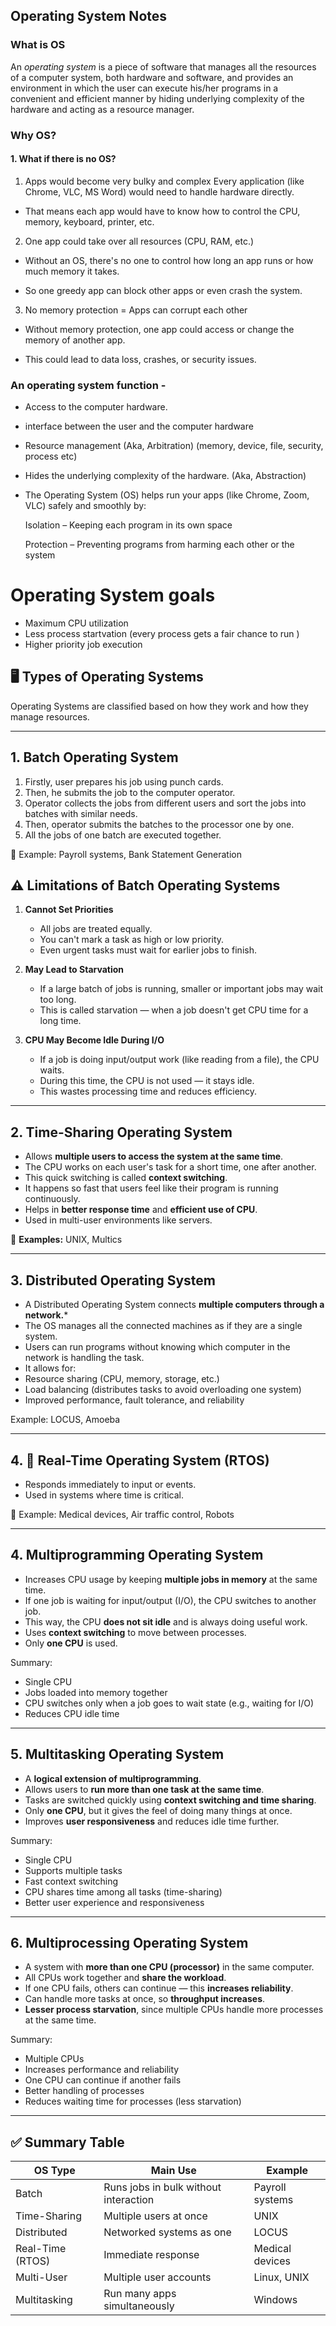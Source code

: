 ## Operating System Notes

###  What is OS
An *operating system* is a piece of software that manages all the resources of a computer system, both hardware and software, and provides an environment in which the user can execute his/her programs in a convenient and efficient manner by hiding underlying complexity of the hardware and acting as a resource manager.

### Why OS?
#### 1. What if there is no OS? 

1.  Apps would become very bulky and complex 
Every application (like Chrome, VLC, MS Word) would need to handle hardware directly.

- That means each app would have to know how to control the CPU, memory, keyboard, printer, etc.

2. One app could take over all resources (CPU, RAM, etc.)

- Without an OS, there's no one to control how long an app runs or how much memory it takes.

- So one greedy app can block other apps or even crash the system.

3.  No memory protection = Apps can corrupt each other
- Without memory protection, one app could access or change the memory of another app.

- This could lead to data loss, crashes, or security issues.

### An operating system function -
- Access to the computer hardware.
- interface between the user and the computer hardware
- Resource management (Aka, Arbitration) (memory, device, file, security, process etc)
- Hides the underlying complexity of the hardware. (Aka, Abstraction)
- The Operating System (OS) helps run your apps (like Chrome, Zoom, VLC) safely and smoothly by:

  Isolation – Keeping each program in its own space

    Protection – Preventing programs from harming each other or the system


# Operating System goals
- Maximum CPU utilization
- Less process startvation (every process gets a fair chance to run )
- Higher priority job execution

## 🖥️ Types of Operating Systems

Operating Systems are classified based on how they work and how they manage resources.

---

## 1.  Batch Operating System

1. Firstly, user prepares his job using punch cards.
2. Then, he submits the job to the computer operator.
3. Operator collects the jobs from different users and sort the jobs into batches with
similar needs.
4. Then, operator submits the batches to the processor one by one.
5. All the jobs of one batch are executed together.

📌 Example: Payroll systems, Bank Statement Generation

## ⚠️ Limitations of Batch Operating Systems 

1. **Cannot Set Priorities**
   - All jobs are treated equally.
   - You can't mark a task as high or low priority.
   - Even urgent tasks must wait for earlier jobs to finish.

2. **May Lead to Starvation**
   - If a large batch of jobs is running, smaller or important jobs may wait too long.
   - This is called starvation — when a job doesn't get CPU time for a long time.

3. **CPU May Become Idle During I/O**
   - If a job is doing input/output work (like reading from a file), the CPU waits.
   - During this time, the CPU is not used — it stays idle.
   - This wastes processing time and reduces efficiency.

---

##  2. Time-Sharing Operating System

- Allows **multiple users to access the system at the same time**.
- The CPU works on each user's task for a short time, one after another.
- This quick switching is called **context switching**.
- It happens so fast that users feel like their program is running continuously.
- Helps in **better response time** and **efficient use of CPU**.
- Used in multi-user environments like servers.

📌 **Examples:** UNIX, Multics


---
## 3. Distributed Operating System

- A Distributed Operating System connects **multiple computers through a network.***
- The OS manages all the connected machines as if they are a single system.
- Users can run programs without knowing which computer in the network is handling the task.
- It allows for:
- Resource sharing (CPU, memory, storage, etc.)
- Load balancing (distributes tasks to avoid overloading one system)
- Improved performance, fault tolerance, and reliability

Example: LOCUS, Amoeba


---

## 4. 🚨 Real-Time Operating System (RTOS)

- Responds immediately to input or events.
- Used in systems where time is critical.

📌 Example: Medical devices, Air traffic control, Robots

---

## 4. Multiprogramming Operating System

- Increases CPU usage by keeping **multiple jobs in memory** at the same time.
- If one job is waiting for input/output (I/O), the CPU switches to another job.
- This way, the CPU **does not sit idle** and is always doing useful work.
- Uses **context switching** to move between processes.
- Only **one CPU** is used.

Summary:
- Single CPU
- Jobs loaded into memory together
- CPU switches only when a job goes to wait state (e.g., waiting for I/O)
- Reduces CPU idle time

---

## 5. Multitasking Operating System

- A **logical extension of multiprogramming**.
- Allows users to **run more than one task at the same time**.
- Tasks are switched quickly using **context switching and time sharing**.
- Only **one CPU**, but it gives the feel of doing many things at once.
- Improves **user responsiveness** and reduces idle time further.

Summary:
- Single CPU
- Supports multiple tasks
- Fast context switching
- CPU shares time among all tasks (time-sharing)
- Better user experience and responsiveness

---

## 6. Multiprocessing Operating System

- A system with **more than one CPU (processor)** in the same computer.
- All CPUs work together and **share the workload**.
- If one CPU fails, others can continue — this **increases reliability**.
- Can handle more tasks at once, so **throughput increases**.
- **Lesser process starvation**, since multiple CPUs handle more processes at the same time.

Summary:
- Multiple CPUs
- Increases performance and reliability
- One CPU can continue if another fails
- Better handling of processes
- Reduces waiting time for processes (less starvation)

---

## ✅ Summary Table

| OS Type              | Main Use                            | Example          |
|----------------------|--------------------------------------|------------------|
| Batch                | Runs jobs in bulk without interaction| Payroll systems  |
| Time-Sharing         | Multiple users at once               | UNIX             |
| Distributed          | Networked systems as one             | LOCUS            |
| Real-Time (RTOS)     | Immediate response                   | Medical devices  |
| Multi-User           | Multiple user accounts               | Linux, UNIX      |
| Multitasking         | Run many apps simultaneously         | Windows          |




